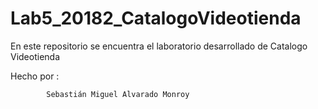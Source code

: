 # Lab5_20182_CatalogoVideotienda

En este repositorio se encuentra el laboratorio desarrollado de Catalogo Videotienda


Hecho por : 

            Sebastián Miguel Alvarado Monroy
